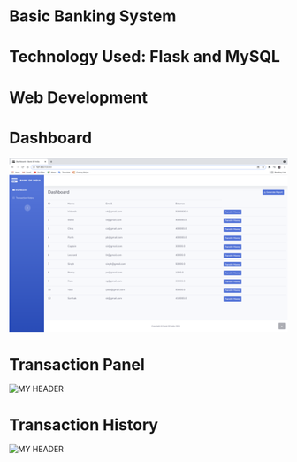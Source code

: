 # Basic Banking System
# Technology Used: Flask and MySQL
# Web Development

# Dashboard
![MY HEADER](https://github.com/visheshkhanna/BankingSystem/blob/main/Capture-1.png)
# Transaction Panel
![MY HEADER](https://github.com/)
# Transaction History
![MY HEADER](https://github.com/)
